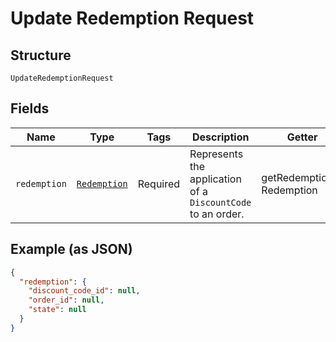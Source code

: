 
# Update Redemption Request

## Structure

`UpdateRedemptionRequest`

## Fields

| Name | Type | Tags | Description | Getter | Setter |
|  --- | --- | --- | --- | --- | --- |
| `redemption` | [`Redemption`](../../doc/models/redemption.md) | Required | Represents the application of a `DiscountCode` to an order. | getRedemption(): Redemption | setRedemption(Redemption redemption): void |

## Example (as JSON)

```json
{
  "redemption": {
    "discount_code_id": null,
    "order_id": null,
    "state": null
  }
}
```

